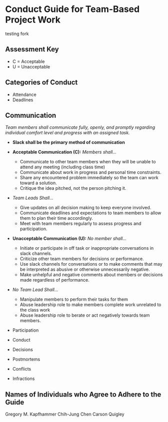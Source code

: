 # Conduct Guide for Team-Based Project Work

testing fork

## Assessment Key

* C = Acceptable
* U = Unacceptable

## Categories of Conduct

* Attendance
* Deadlines

## Communication
*Team members shall communicate fully, openly, and promptly regarding individual
comfort level and progress with an assigned task.*

  * **Slack shall be the primary method of communication**
* **Acceptable Communication (C):** 
*Members shall...*
  * Communicate to other team members when they will be unable to attend any meeting
(including class time)
  * Communicate about work in progress and personal time constraints.
  * Share any encountered problem immediately so the team can work toward a solution.
  * Critique the idea pitched, not the person pitching it.

* *Team Leads Shall...*
  * Give updates on all decision making to keep everyone involved.
  * Communicate deadlines and expectations to team members to allow them to plan their
time accordingly.
  * Meet with team members regularly to assess progress and participation.

* **Unacceptable Communication (U):**
*No member shall...*  
  * Initiate or participate in off task or inappropriate conversations in slack
channels.
  * Criticize other team members for decisions or performance.
  * Use slack channels for conversations or to make comments that may be interpreted
as abusive or otherwise unnecessarily negative.
  * Make unhelpful and negative comments about members or decisions made regardless
of performance.

* *No Team Lead Shall...*
  * Manipulate members to perform their tasks for them
  * Abuse leadership role to make members complete work unrelated to
the class work
  * Abuse leadership role to berate or act negatively towards team members.

* Participation
* Conduct
* Decisions
* Postmortems
* Conflicts
* Infractions

## Names of Individuals who Agree to Adhere to the Guide

Gregory M. Kapfhammer
Chih-Jung Chen
Carson Quigley
